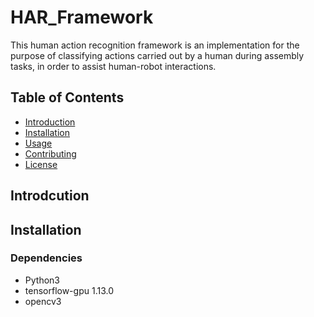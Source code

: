 # HAR_Framework


This human action recognition framework is an implementation for the purpose of classifying actions carried out by a human during assembly tasks, in order to assist human-robot interactions.
## Table of Contents

- [Introduction](#introduction)
- [Installation](#installation)
- [Usage](#usage)
- [Contributing](#contributing)
- [License](#license)

## Introdcution
## Installation
### Dependencies
* Python3
* tensorflow-gpu 1.13.0
* opencv3
  
